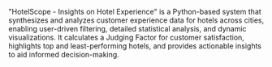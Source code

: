 "HotelScope - Insights on Hotel Experience" is a Python-based system that synthesizes and analyzes customer experience data for hotels across cities, enabling user-driven filtering, detailed statistical analysis, and dynamic visualizations. It calculates a Judging Factor for customer satisfaction, highlights top and least-performing hotels, and provides actionable insights to aid informed decision-making.
